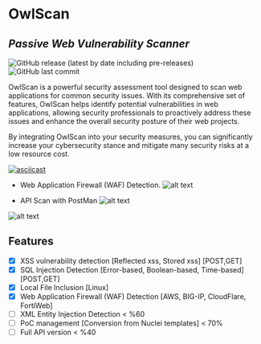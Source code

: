 # OwlScan 
## _Passive Web Vulnerability Scanner_

![GitHub release (latest by date including pre-releases)](https://img.shields.io/github/v/release/anasbousselham/owlscan?include_prereleases) ![GitHub last commit](https://img.shields.io/github/last-commit/anasbousselham/owlscan)



OwlScan is a powerful security assessment tool designed to scan web applications for common security issues. With its comprehensive set of features, OwlScan helps identify potential vulnerabilities in web applications, allowing security professionals to proactively address these issues and enhance the overall security posture of their web projects. 

By integrating OwlScan into your security measures, you can significantly increase your cybersecurity stance and mitigate many security risks at a low resource cost.

[![asciicast](https://asciinema.org/a/590793.svg)](https://asciinema.org/a/590793)

- Web Application Firewall (WAF) Detection.
![alt text](https://www.owlscan.io/github/images/waf.jpg?raw=true)

- API Scan with PostMan
![alt text](https://www.owlscan.io/github/images/API01.jpg.jpg?raw=true)

![alt text](https://www.owlscan.io/github/images/API02.jpg.jpg?raw=true)



## Features
- [x] XSS vulnerability detection [Reflected xss, Stored xss] [POST,GET]
- [x] SQL Injection Detection [Error-based, Boolean-based, Time-based] [POST,GET]
- [x] Local File Inclusion [Linux]
- [x] Web Application Firewall (WAF) Detection [AWS, BIG-IP, CloudFlare, FortiWeb]
- [ ] XML Entity Injection Detection < %60
- [ ] PoC management [Conversion from Nuclei templates] < 70%
- [ ] Full API version < %40
